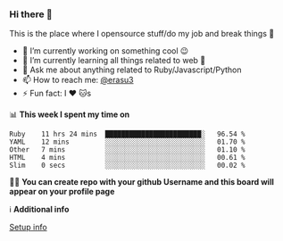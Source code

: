 ### Hi there 👋
This is the place where I opensource stuff/do my job and break things :rofl:

- 🔭 I’m currently working on something cool :wink:
- 🌱 I’m currently learning all things related to web 🤪
- 💬 Ask me about anything related to Ruby/Javascript/Python
- 📫 How to reach me: [@erasu3](https://t.me/erasu3)
- ⚡ Fun fact: I :heart: :cat:s

📊 **This week I spent my time on**
<!--START_SECTION:waka-->
```text
Ruby    11 hrs 24 mins  ████████████████████████░   96.54 % 
YAML    12 mins         ░░░░░░░░░░░░░░░░░░░░░░░░░   01.70 % 
Other   7 mins          ░░░░░░░░░░░░░░░░░░░░░░░░░   01.10 % 
HTML    4 mins          ░░░░░░░░░░░░░░░░░░░░░░░░░   00.61 % 
Slim    0 secs          ░░░░░░░░░░░░░░░░░░░░░░░░░   00.02 %
```
<!--END_SECTION:waka-->

👨‍🏫 **You can create repo with your github Username and this board will appear on your profile page**


ℹ️ **Additional info**

[Setup info](https://github.com/13LD/13LD/blob/master/SETUP.md)
